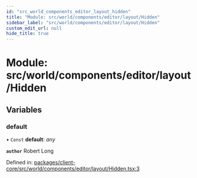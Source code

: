 ```yaml
---
id: "src_world_components_editor_layout_hidden"
title: "Module: src/world/components/editor/layout/Hidden"
sidebar_label: "src/world/components/editor/layout/Hidden"
custom_edit_url: null
hide_title: true
---
```


# Module: src/world/components/editor/layout/Hidden

## Variables

### default

• `Const` **default**: *any*

**`author`** Robert Long

Defined in: [packages/client-core/src/world/components/editor/layout/Hidden.tsx:3](https://github.com/xr3ngine/xr3ngine/blob/7e8e151f1/packages/client-core/src/world/components/editor/layout/Hidden.tsx#L3)
